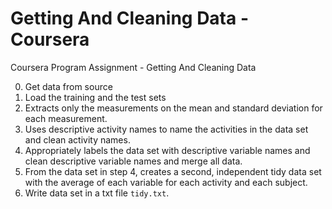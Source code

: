 # Getting And Cleaning Data - Coursera
Coursera Program Assignment - Getting And Cleaning Data 

0. Get data from source
1. Load the training and the test sets
2. Extracts only the measurements on the mean and standard deviation for each measurement.
3. Uses descriptive activity names to name the activities in the data set and clean activity names.
4. Appropriately labels the data set with descriptive variable names and clean descriptive variable names and merge all data.
5. From the data set in step 4, creates a second, independent tidy data set with the average of each variable for each activity and each subject.
6. Write data set in a txt file `tidy.txt`.
